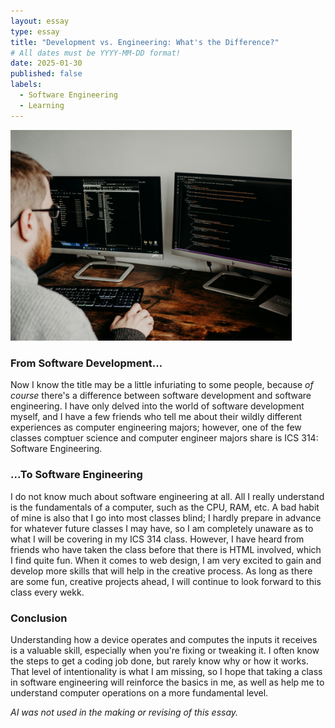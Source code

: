 ```yaml
---
layout: essay
type: essay
title: "Development vs. Engineering: What's the Difference?"
# All dates must be YYYY-MM-DD format!
date: 2025-01-30
published: false
labels:
  - Software Engineering
  - Learning
---
```

<img width="450px"
     class="float-start pe-4" 
     src="../img/cotton/splitscreen.jpg" >
     
### From Software Development...
Now I know the title may be a little infuriating to some people, because *of course* there's a difference between software development and software engineering. I have only delved into the world of software development myself, and I have a few friends who tell me about their wildly different experiences as computer engineering majors; however, one of the few classes comptuer science and computer engineer majors share is ICS 314: Software Engineering.

### ...To Software Engineering
I do not know much about software engineering at all. All I really understand is the fundamentals of a computer, such as the CPU, RAM, etc. A bad habit of mine is also that I go into most classes blind; I hardly prepare in advance for whatever future classes I may have, so I am completely unaware as to what I will be covering in my ICS 314 class. However, I have heard from friends who have taken the class before that there is HTML involved, which I find quite fun. When it comes to web design, I am very excited to gain and develop more skills that will help in the creative process. As long as there are some fun, creative projects ahead, I will continue to look forward to this class every wekk.

### Conclusion
Understanding how a device operates and computes the inputs it receives is a valuable skill, especially when you're fixing or tweaking it. I often know the steps to get a coding job done, but rarely know why or how it works. That level of intentionality is what I am missing, so I hope that taking a class in software engineering will reinforce the basics in me, as well as help me to understand computer operations on a more fundamental level. 

*AI was not used in the making or revising of this essay.*
